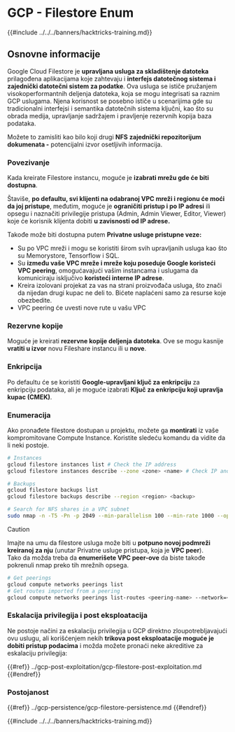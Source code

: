 # GCP - Filestore Enum

{{#include ../../../banners/hacktricks-training.md}}

## Osnovne informacije

Google Cloud Filestore je **upravljana usluga za skladištenje datoteka** prilagođena aplikacijama koje zahtevaju i **interfejs datotečnog sistema i zajednički datotečni sistem za podatke**. Ova usluga se ističe pružanjem visokoperformantnih deljenja datoteka, koja se mogu integrisati sa raznim GCP uslugama. Njena korisnost se posebno ističe u scenarijima gde su tradicionalni interfejsi i semantika datotečnih sistema ključni, kao što su obrada medija, upravljanje sadržajem i pravljenje rezervnih kopija baza podataka.

Možete to zamisliti kao bilo koji drugi **NFS** **zajednički repozitorijum dokumenata -** potencijalni izvor osetljivih informacija.

### Povezivanje

Kada kreirate Filestore instancu, moguće je **izabrati mrežu gde će biti dostupna**.

Štaviše, **po defaultu, svi klijenti na odabranoj VPC mreži i regionu će moći da joj pristupe**, međutim, moguće je **ograničiti pristup i po IP adresi** ili opsegu i naznačiti privilegije pristupa (Admin, Admin Viewer, Editor, Viewer) koje će korisnik klijenta dobiti **u zavisnosti od IP adrese.**

Takođe može biti dostupna putem **Privatne usluge pristupne veze:**

- Su po VPC mreži i mogu se koristiti širom svih upravljanih usluga kao što su Memorystore, Tensorflow i SQL.
- Su **između vaše VPC mreže i mreže koju poseduje Google koristeći VPC peering**, omogućavajući vašim instancama i uslugama da komuniciraju isključivo **koristeći interne IP adrese**.
- Kreira izolovani projekat za vas na strani proizvođača usluga, što znači da nijedan drugi kupac ne deli to. Bićete naplaćeni samo za resurse koje obezbedite.
- VPC peering će uvesti nove rute u vašu VPC

### Rezervne kopije

Moguće je kreirati **rezervne kopije deljenja datoteka**. Ove se mogu kasnije **vratiti u izvor** novu Fileshare instancu ili u **nove**.

### Enkripcija

Po defaultu će se koristiti **Google-upravljani ključ za enkripciju** za enkripciju podataka, ali je moguće izabrati **Ključ za enkripciju koji upravlja kupac (CMEK)**.

### Enumeracija

Ako pronađete filestore dostupan u projektu, možete ga **montirati** iz vaše kompromitovane Compute Instance. Koristite sledeću komandu da vidite da li neki postoje.
```bash
# Instances
gcloud filestore instances list # Check the IP address
gcloud filestore instances describe --zone <zone> <name> # Check IP and access restrictions

# Backups
gcloud filestore backups list
gcloud filestore backups describe --region <region> <backup>

# Search for NFS shares in a VPC subnet
sudo nmap -n -T5 -Pn -p 2049 --min-parallelism 100 --min-rate 1000 --open 10.99.160.2/20
```
> [!CAUTION]
> Imajte na umu da filestore usluga može biti u **potpuno novoj podmreži kreiranoj za nju** (unutar Privatne usluge pristupa, koja je **VPC peer**).\
> Tako da možda treba da **enumerišete VPC peer-ove** da biste takođe pokrenuli nmap preko tih mrežnih opsega.
>
> ```bash
> # Get peerings
> gcloud compute networks peerings list
> # Get routes imported from a peering
> gcloud compute networks peerings list-routes <peering-name> --network=<network-name> --region=<region> --direction=INCOMING
> ```

### Eskalacija privilegija i post eksploatacija

Ne postoje načini za eskalaciju privilegija u GCP direktno zloupotrebljavajući ovu uslugu, ali korišćenjem nekih **trikova post eksploatacije moguće je dobiti pristup podacima** i možda možete pronaći neke akreditive za eskalaciju privilegija:

{{#ref}}
../gcp-post-exploitation/gcp-filestore-post-exploitation.md
{{#endref}}

### Postojanost

{{#ref}}
../gcp-persistence/gcp-filestore-persistence.md
{{#endref}}

{{#include ../../../banners/hacktricks-training.md}}
